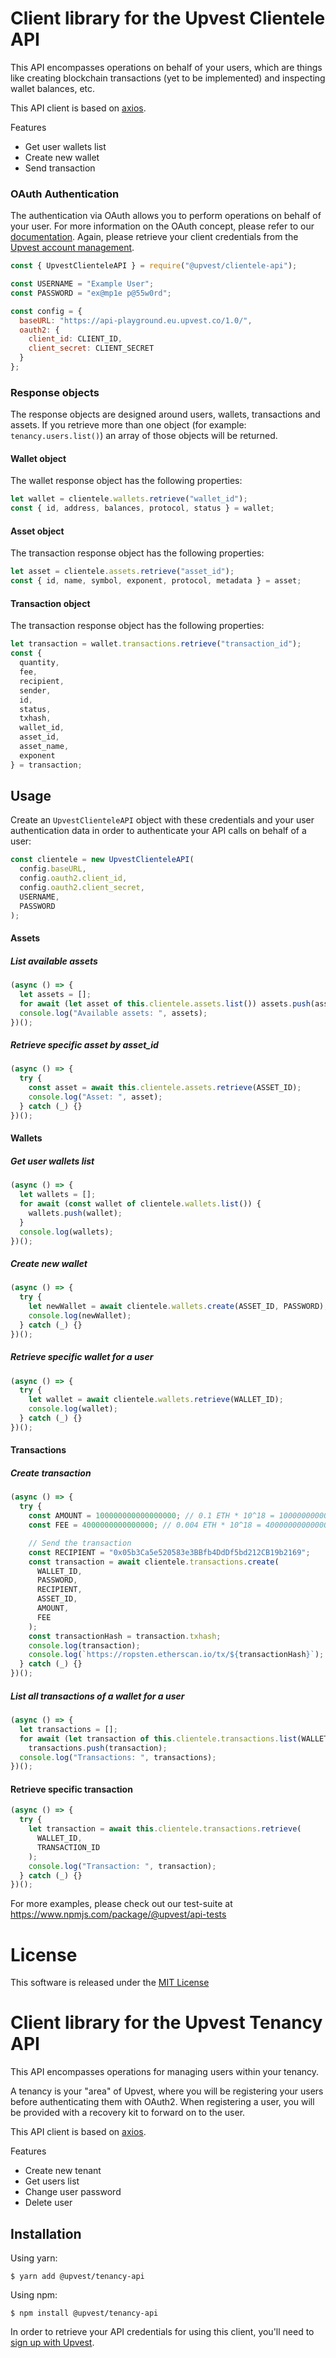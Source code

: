 # Client library for the Upvest Clientele API

This API encompasses operations on behalf of your users, which are things like creating blockchain transactions (yet to be implemented) and inspecting wallet balances, etc.

This API client is based on [axios](https://www.npmjs.com/package/axios).

Features

- Get user wallets list
- Create new wallet
- Send transaction

### OAuth Authentication

The authentication via OAuth allows you to perform operations on behalf of your user.
For more information on the OAuth concept, please refer to our [documentation](https://doc.upvest.co/docs/oauth2-authentication).
Again, please retrieve your client credentials from the [Upvest account management](https://login.upvest.co/).

```javascript
const { UpvestClienteleAPI } = require("@upvest/clientele-api");

const USERNAME = "Example User";
const PASSWORD = "ex@mp1e p@55w0rd";

const config = {
  baseURL: "https://api-playground.eu.upvest.co/1.0/",
  oauth2: {
    client_id: CLIENT_ID,
    client_secret: CLIENT_SECRET
  }
};
```

### Response objects

The response objects are designed around users, wallets, transactions and assets. If you retrieve more than one object (for example: `tenancy.users.list()`) an array of those objects will be returned.

#### Wallet object

The wallet response object has the following properties:

```javascript
let wallet = clientele.wallets.retrieve("wallet_id");
const { id, address, balances, protocol, status } = wallet;
```

#### Asset object

The transaction response object has the following properties:

```javascript
let asset = clientele.assets.retrieve("asset_id");
const { id, name, symbol, exponent, protocol, metadata } = asset;
```

#### Transaction object

The transaction response object has the following properties:

```javascript
let transaction = wallet.transactions.retrieve("transaction_id");
const {
  quantity,
  fee,
  recipient,
  sender,
  id,
  status,
  txhash,
  wallet_id,
  asset_id,
  asset_name,
  exponent
} = transaction;
```

## Usage

Create an `UpvestClienteleAPI` object with these credentials and your user authentication data in order to authenticate your API calls on behalf of a user:

```javascript
const clientele = new UpvestClienteleAPI(
  config.baseURL,
  config.oauth2.client_id,
  config.oauth2.client_secret,
  USERNAME,
  PASSWORD
);
```

#### Assets

##### List available assets

```javascript
(async () => {
  let assets = [];
  for await (let asset of this.clientele.assets.list()) assets.push(asset);
  console.log("Available assets: ", assets);
})();
```

##### Retrieve specific asset by asset_id

```javascript
(async () => {
  try {
    const asset = await this.clientele.assets.retrieve(ASSET_ID);
    console.log("Asset: ", asset);
  } catch (_) {}
})();
```

#### Wallets

##### Get user wallets list

```javascript
(async () => {
  let wallets = [];
  for await (const wallet of clientele.wallets.list()) {
    wallets.push(wallet);
  }
  console.log(wallets);
})();
```

##### Create new wallet

```javascript
(async () => {
  try {
    let newWallet = await clientele.wallets.create(ASSET_ID, PASSWORD);
    console.log(newWallet);
  } catch (_) {}
})();
```

##### Retrieve specific wallet for a user

```javascript
(async () => {
  try {
    let wallet = await clientele.wallets.retrieve(WALLET_ID);
    console.log(wallet);
  } catch (_) {}
})();
```

#### Transactions

##### Create transaction

```javascript
(async () => {
  try {
    const AMOUNT = 100000000000000000; // 0.1 ETH * 10^18 = 100000000000000000 WEI
    const FEE = 4000000000000000; // 0.004 ETH * 10^18 = 4000000000000000 WEI

    // Send the transaction
    const RECIPIENT = "0x05b3Ca5e520583e3BBfb4DdDf5bd212CB19b2169";
    const transaction = await clientele.transactions.create(
      WALLET_ID,
      PASSWORD,
      RECIPIENT,
      ASSET_ID,
      AMOUNT,
      FEE
    );
    const transactionHash = transaction.txhash;
    console.log(transaction);
    console.log(`https://ropsten.etherscan.io/tx/${transactionHash}`);
  } catch (_) {}
})();
```

##### List all transactions of a wallet for a user

```javascript
(async () => {
  let transactions = [];
  for await (let transaction of this.clientele.transactions.list(WALLET_ID))
    transactions.push(transaction);
  console.log("Transactions: ", transactions);
})();
```

#### Retrieve specific transaction

```javascript
(async () => {
  try {
    let transaction = await this.clientele.transactions.retrieve(
      WALLET_ID,
      TRANSACTION_ID
    );
    console.log("Transaction: ", transaction);
  } catch (_) {}
})();
```

For more examples, please check out our test-suite at https://www.npmjs.com/package/@upvest/api-tests

# License

This software is released under the [MIT License](https://github.com/toknapp/js-api-clients/tree/master/LICENSE)

# Client library for the Upvest Tenancy API

This API encompasses operations for managing users within your tenancy.

A tenancy is your "area" of Upvest, where you will be registering your users before authenticating them with OAuth2. When registering a user, you will be provided with a recovery kit to forward on to the user.

This API client is based on [axios](https://www.npmjs.com/package/axios).

Features

- Create new tenant
- Get users list
- Change user password
- Delete user

## Installation

Using yarn:

```
$ yarn add @upvest/tenancy-api
```

Using npm:

```
$ npm install @upvest/tenancy-api
```

In order to retrieve your API credentials for using this client, you'll need to [sign up with Upvest](https://login.upvest.co/sign-up).
